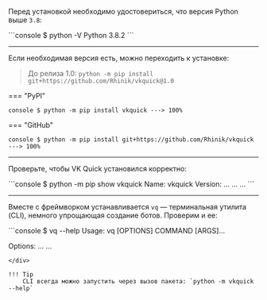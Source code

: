 Перед установкой необходимо удостовериться, что версия Python выше `3.8`:

<div class="termy">
```console
$ python -V
Python 3.8.2
```
</div>

***

Если необходимая версия есть, можно переходить к установке:

> До релиза 1.0: `python -m pip install git+https://github.com/Rhinik/vkquick@1.0`

=== "PyPI"
    <div class="termy">
    ```console
    $ python -m pip install vkquick
    ---> 100%
    ```
    </div>

=== "GitHub"
    <div class="termy">
    ```console
    $ python -m pip install git+https://github.com/Rhinik/vkquick
    ---> 100%
    ```
    </div>

***

Проверьте, чтобы VK Quick установился корректно:
<div class="termy">
```console
$ python -m pip show vkquick
Name: vkquick
Version: ...
...
...
```
</div>

***

Вместе с фреймворком устанавливается `vq` — терминальная утилита (CLI), немного упрощающая создание ботов. Проверим и ее:

<div class="termy">
```console
$ vq --help
Usage: vq [OPTIONS] COMMAND [ARGS]...

Options:
...
...
```
</div>

!!! Tip
    CLI всегда можно запустить через вызов пакета: `python -m vkquick --help`
